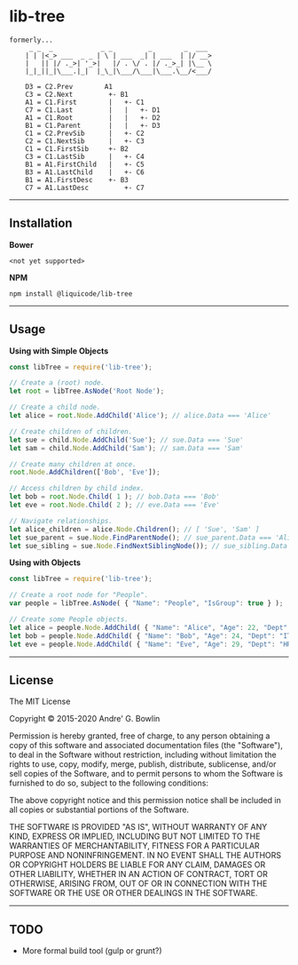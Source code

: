 
# lib-tree

```
formerly...
	 _ _  _            _ _         _        _  ___ 
	| | |<_> ___  _ _ | \ | ___  _| | ___  | |/ __>
	|   || |/ ._>| '_>|   |/ . \/ . |/ ._>_| |\__ \
	|_|_||_|\___.|_|  |_\_|\___/\___|\___.\__/<___/
```                                             

```
	D3 = C2.Prev        A1
	C3 = C2.Next         +- B1
	A1 = C1.First        |   +- C1
	C7 = C1.Last         |   |   +- D1
	A1 = C1.Root         |   |   +- D2
	B1 = C1.Parent       |   |   +- D3
	C1 = C2.PrevSib      |   +- C2
	C2 = C1.NextSib      |   +- C3
	C1 = C1.FirstSib     +- B2
	C3 = C1.LastSib      |   +- C4
	B1 = A1.FirstChild   |   +- C5
	B3 = A1.LastChild    |   +- C6
	B1 = A1.FirstDesc    +- B3
	C7 = A1.LastDesc         +- C7
```

---------------------------------------------------------------------

## Installation

**Bower**

	<not yet supported>

**NPM**

	npm install @liquicode/lib-tree

---------------------------------------------------------------------

## Usage

**Using with Simple Objects**
```js
const libTree = require('lib-tree');

// Create a (root) node.
let root = libTree.AsNode('Root Node');

// Create a child node.
let alice = root.Node.AddChild('Alice'); // alice.Data === 'Alice'

// Create children of children.
let sue = child.Node.AddChild('Sue'); // sue.Data === 'Sue'
let sam = child.Node.AddChild('Sam'); // sam.Data === 'Sam'

// Create many children at once.
root.Node.AddChildren(['Bob', 'Eve']);

// Access children by child index.
let bob = root.Node.Child( 1 ); // bob.Data === 'Bob'
let eve = root.Node.Child( 2 ); // eve.Data === 'Eve'

// Navigate relationships.
let alice_children = alice.Node.Children(); // [ 'Sue', 'Sam' ]
let sue_parent = sue.Node.FindParentNode(); // sue_parent.Data === 'Alice'
let sue_sibling = sue.Node.FindNextSiblingNode()); // sue_sibling.Data === 'Sam'
```

**Using with Objects**
```js
const libTree = require('lib-tree');

// Create a root node for "People".
var people = libTree.AsNode( { "Name": "People", "IsGroup": true } );

// Create some People objects.
let alice = people.Node.AddChild( { "Name": "Alice", "Age": 22, "Dept": "IT" } );
let bob = people.Node.AddChild( { "Name": "Bob", "Age": 24, "Dept": "IT" } );
let eve = people.Node.AddChild( { "Name": "Eve", "Age": 29, "Dept": "HR" } );
```


---------------------------------------------------------------------

## License

The MIT License

Copyright © 2015-2020 Andre' G. Bowlin

Permission is hereby granted, free of charge, to any person obtaining a copy
of this software and associated documentation files (the "Software"), to deal
in the Software without restriction, including without limitation the rights
to use, copy, modify, merge, publish, distribute, sublicense, and/or sell
copies of the Software, and to permit persons to whom the Software is
furnished to do so, subject to the following conditions:

The above copyright notice and this permission notice shall be included in
all copies or substantial portions of the Software.

THE SOFTWARE IS PROVIDED "AS IS", WITHOUT WARRANTY OF ANY KIND, EXPRESS OR
IMPLIED, INCLUDING BUT NOT LIMITED TO THE WARRANTIES OF MERCHANTABILITY,
FITNESS FOR A PARTICULAR PURPOSE AND NONINFRINGEMENT. IN NO EVENT SHALL THE
AUTHORS OR COPYRIGHT HOLDERS BE LIABLE FOR ANY CLAIM, DAMAGES OR OTHER
LIABILITY, WHETHER IN AN ACTION OF CONTRACT, TORT OR OTHERWISE, ARISING FROM,
OUT OF OR IN CONNECTION WITH THE SOFTWARE OR THE USE OR OTHER DEALINGS IN
THE SOFTWARE.

---------------------------------------------------------------------

## TODO

- More formal build tool (gulp or grunt?)
